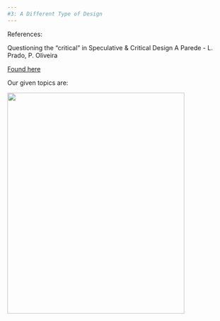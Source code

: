 ```yaml
---
#3: A Different Type of Design 
---
```

References:

Questioning the “critical” in Speculative & Critical Design
A Parede - L. Prado, P. Oliveira

[Found here](https://medium.com/a-parede/questioning-the-critical-in-speculative-critical-design-5a355cac2ca4)

Our given topics are:

<img src = "/img/paremeters.jpg" width = "400" height = "500" >


